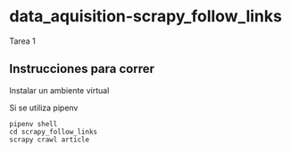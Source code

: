 # data_aquisition-scrapy_follow_links
Tarea 1

## Instrucciones para correr
Instalar un ambiente virtual

Si se utiliza pipenv
```
pipenv shell
cd scrapy_follow_links
scrapy crawl article
```